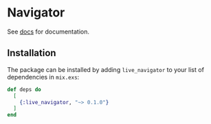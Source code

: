 # Navigator

See [docs](https://hexdocs.pm/live_navigator) for documentation.

## Installation

The package can be installed by adding `live_navigator` to your list of dependencies
in `mix.exs`:

```elixir
def deps do
  [
    {:live_navigator, "~> 0.1.0"}
  ]
end
```

